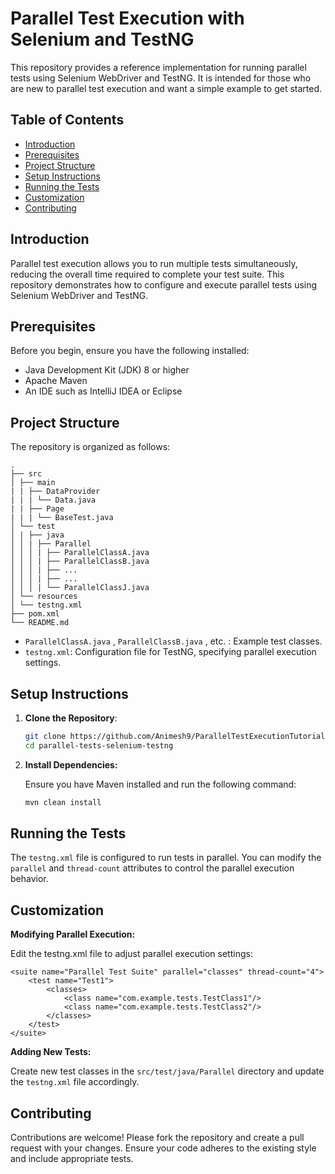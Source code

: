 <h1>Parallel Test Execution with Selenium and TestNG</h1>
This repository provides a reference implementation for running parallel tests using Selenium WebDriver and TestNG. It is intended for those who are new to parallel test execution and want a simple example to get started.

## Table of Contents
- [Introduction](#introduction)
- [Prerequisites](#prerequisites)
- [Project Structure](#project-structure)
- [Setup Instructions](#setup-instructions)
- [Running the Tests](#running-the-tests)
- [Customization](#customization)
- [Contributing](#contributing)

## Introduction
Parallel test execution allows you to run multiple tests simultaneously, reducing the overall time required to complete your test suite. This repository demonstrates how to configure and execute parallel tests using Selenium WebDriver and TestNG.

## Prerequisites
Before you begin, ensure you have the following installed:
- Java Development Kit (JDK) 8 or higher
- Apache Maven
- An IDE such as IntelliJ IDEA or Eclipse

## Project Structure
The repository is organized as follows:
```
.
├── src
│ ├── main
| | ├── DataProvider
| | | └── Data.java
| | ├── Page
| | | └── BaseTest.java
│ └── test
│ | ├── java
│ │ | ├── Parallel
│ │ │ | ├── ParallelClassA.java
│ │ │ | ├── ParallelClassB.java
│ │ │ | ├── ...
│ │ │ | ├── ...
│ │ │ | └── ParallelClassJ.java
│ └── resources
│ └── testng.xml
├── pom.xml
└── README.md
```

- `ParallelClassA.java` , `ParallelClassB.java` , etc. : Example test classes.
- `testng.xml`: Configuration file for TestNG, specifying parallel execution settings.

## Setup Instructions

1. **Clone the Repository**:
   ```sh
   git clone https://github.com/Animesh9/ParallelTestExecutionTutorial.git
   cd parallel-tests-selenium-testng

2. **Install Dependencies:**

   Ensure you have Maven installed and run the following command:
   ```sh
   mvn clean install

## Running the Tests

The `testng.xml` file is configured to run tests in parallel. You can modify the `parallel` and `thread-count` attributes to control the parallel execution behavior.

## Customization
**Modifying Parallel Execution:**

Edit the testng.xml file to adjust parallel execution settings:
```
<suite name="Parallel Test Suite" parallel="classes" thread-count="4">
    <test name="Test1">
        <classes>
            <class name="com.example.tests.TestClass1"/>
            <class name="com.example.tests.TestClass2"/>
        </classes>
    </test>
</suite>
```
**Adding New Tests:**

Create new test classes in the `src/test/java/Parallel` directory and update the `testng.xml` file accordingly.

## Contributing

Contributions are welcome! Please fork the repository and create a pull request with your changes. Ensure your code adheres to the existing style and include appropriate tests.
